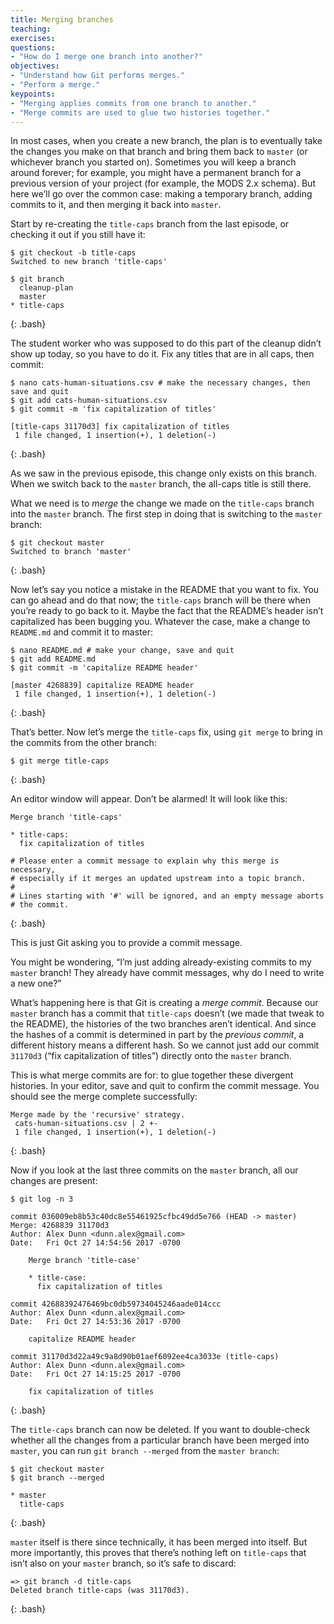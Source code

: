 ```yaml
---
title: Merging branches
teaching:
exercises:
questions:
- "How do I merge one branch into another?"
objectives:
- "Understand how Git performs merges."
- "Perform a merge."
keypoints:
- "Merging applies commits from one branch to another."
- "Merge commits are used to glue two histories together."
---
```


In most cases, when you create a new branch, the plan is to eventually take the
changes you make on that branch and bring them back to `master` (or whichever
branch you started on).  Sometimes you will keep a branch around forever; for
example, you might have a permanent branch for a previous version of your
project (for example, the MODS 2.x schema).  But here we’ll go over the common
case: making a temporary branch, adding commits to it, and then merging it back
into `master`.

Start by re-creating the `title-caps` branch from the last episode, or checking
it out if you still have it:

~~~
$ git checkout -b title-caps
Switched to new branch 'title-caps'

$ git branch
  cleanup-plan
  master
* title-caps
~~~
{: .bash}

The student worker who was supposed to do this part of the cleanup didn’t show
up today, so you have to do it.  Fix any titles that are in all caps, then
commit:

~~~
$ nano cats-human-situations.csv # make the necessary changes, then save and quit
$ git add cats-human-situations.csv
$ git commit -m 'fix capitalization of titles'

[title-caps 31170d3] fix capitalization of titles
 1 file changed, 1 insertion(+), 1 deletion(-)
~~~
{: .bash}

As we saw in the previous episode, this change only exists on this branch.  When
we switch back to the `master` branch, the all-caps title is still there.

What we need is to _merge_ the change we made on the `title-caps` branch into
the `master` branch.  The first step in doing that is switching to the `master`
branch:

~~~
$ git checkout master
Switched to branch 'master'
~~~
{: .bash}

Now let’s say you notice a mistake in the README that you want to fix.  You can
go ahead and do that now; the `title-caps` branch will be there when you’re
ready to go back to it.  Maybe the fact that the README’s header isn’t
capitalized has been bugging you.  Whatever the case, make a change to
`README.md` and commit it to master:

~~~
$ nano README.md # make your change, save and quit
$ git add README.md
$ git commit -m 'capitalize README header'

[master 4268839] capitalize README header
 1 file changed, 1 insertion(+), 1 deletion(-)
~~~
{: .bash}

That’s better.  Now let’s merge the `title-caps` fix, using `git merge` to bring
in the commits from the other branch:

~~~
$ git merge title-caps
~~~
{: .bash}

An editor window will appear.  Don’t be alarmed!  It will look like this:

~~~
Merge branch 'title-caps'

* title-caps:
  fix capitalization of titles

# Please enter a commit message to explain why this merge is necessary,
# especially if it merges an updated upstream into a topic branch.
#
# Lines starting with '#' will be ignored, and an empty message aborts
# the commit.
~~~
{: .bash}

This is just Git asking you to provide a commit message.

You might be wondering, “I’m just adding already-existing commits to my `master`
branch!  They already have commit messages, why do I need to write a new one?”

What’s happening here is that Git is creating a _merge commit_.  Because our
`master` branch has a commit that `title-caps` doesn’t (we made that tweak to
the README), the histories of the two branches aren’t identical.  And since
the hashes of a commit is determined in part by the _previous commit_, a
different history means a different hash.  So we cannot just add our commit
`31170d3` (“fix capitalization of titles”) directly onto the `master` branch.

This is what merge commits are for: to glue together these divergent histories.
In your editor, save and quit to confirm the commit message.  You should see
the merge complete successfully:

~~~
Merge made by the 'recursive' strategy.
 cats-human-situations.csv | 2 +-
 1 file changed, 1 insertion(+), 1 deletion(-)
~~~
{: .bash}

Now if you look at the last three commits on the `master` branch, all
our changes are present:

~~~
$ git log -n 3

commit 036009eb8b53c40dc8e55461925cfbc49dd5e766 (HEAD -> master)
Merge: 4268839 31170d3
Author: Alex Dunn <dunn.alex@gmail.com>
Date:   Fri Oct 27 14:54:56 2017 -0700

    Merge branch 'title-case'

    * title-case:
      fix capitalization of titles

commit 42688392476469bc0db59734045246aade014ccc
Author: Alex Dunn <dunn.alex@gmail.com>
Date:   Fri Oct 27 14:53:36 2017 -0700

    capitalize README header

commit 31170d3d22a49c9a8d90b01aef6092ee4ca3033e (title-caps)
Author: Alex Dunn <dunn.alex@gmail.com>
Date:   Fri Oct 27 14:15:25 2017 -0700

    fix capitalization of titles
~~~
{: .bash}


The `title-caps` branch can now be deleted.  If you want to double-check whether
all the changes from a particular branch have been merged into `master`, you can
run `git branch --merged` from the `master branch`:

~~~
$ git checkout master
$ git branch --merged

* master
  title-caps
~~~
{: .bash}

`master` itself is there since technically, it has been merged into itself.
But more importantly, this proves that there’s nothing left on `title-caps` that
isn’t also on your `master` branch, so it’s safe to discard:

~~~
=> git branch -d title-caps
Deleted branch title-caps (was 31170d3).
~~~
{: .bash}
